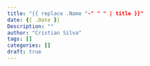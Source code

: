 ```yaml
---
title: "{{ replace .Name "-" " " | title }}"
date: {{ .Date }}
Description: ""
author: "Cristian Silva"
tags: []
categories: []
draft: true
---
```

